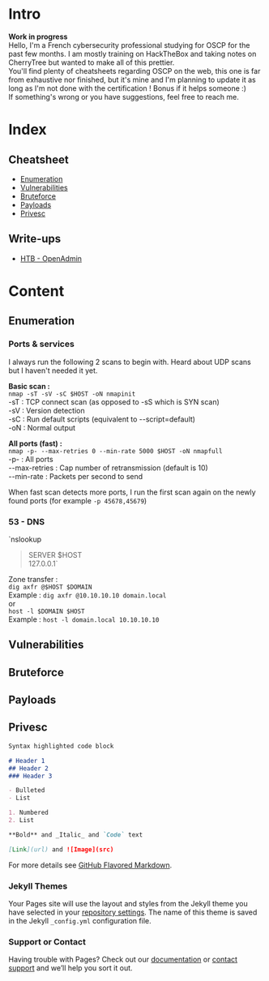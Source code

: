 # Intro

**Work in progress**  
Hello, I'm a French cybersecurity professional studying for OSCP for the past few months. I am mostly training on HackTheBox and taking notes on CherryTree but wanted to make all of this prettier.  
You'll find plenty of cheatsheets regarding OSCP on the web, this one is far from exhaustive nor finished, but it's mine and I'm planning to update it as long as I'm not done with the certification ! Bonus if it helps someone :)  
If something's wrong or you have suggestions, feel free to reach me.  

# Index

## Cheatsheet
- [Enumeration](#enumeration)
- [Vulnerabilities](#vulnerabilities)
- [Bruteforce](#bruteforce)
- [Payloads](#payloads)
- [Privesc](#privesc)

## Write-ups
- [HTB - OpenAdmin](https://0xa1d.github.io/openadmin)

# Content

## Enumeration

### Ports & services

I always run the following 2 scans to begin with. Heard about UDP scans but I haven't needed it yet.  

**Basic scan :**  
`nmap -sT -sV -sC $HOST -oN nmapinit`  
-sT : TCP connect scan (as opposed to -sS which is SYN scan)  
-sV : Version detection  
-sC : Run default scripts (equivalent to --script=default)  
-oN : Normal output  

**All ports (fast) :**  
`nmap -p- --max-retries 0 --min-rate 5000 $HOST -oN nmapfull`  
-p- : All ports  
--max-retries : Cap number of retransmission (default is 10)  
--min-rate : Packets per second to send  

When fast scan detects more ports, I run the first scan again on the newly found ports (for example `-p 45678,45679`)  

### 53 - DNS

`nslookup  
> SERVER $HOST  
> 127.0.0.1`  

Zone transfer :  
`dig axfr @$HOST $DOMAIN`  
Example : `dig axfr @10.10.10.10 domain.local`  
or  
`host -l $DOMAIN $HOST`  
Example : `host -l domain.local 10.10.10.10`  

## Vulnerabilities

## Bruteforce

## Payloads

## Privesc


```markdown
Syntax highlighted code block

# Header 1
## Header 2
### Header 3

- Bulleted
- List

1. Numbered
2. List

**Bold** and _Italic_ and `Code` text

[Link](url) and ![Image](src)
```

For more details see [GitHub Flavored Markdown](https://guides.github.com/features/mastering-markdown/).

### Jekyll Themes

Your Pages site will use the layout and styles from the Jekyll theme you have selected in your [repository settings](https://github.com/0xa1d/0xa1d.github.io/settings). The name of this theme is saved in the Jekyll `_config.yml` configuration file.

### Support or Contact

Having trouble with Pages? Check out our [documentation](https://help.github.com/categories/github-pages-basics/) or [contact support](https://github.com/contact) and we’ll help you sort it out.
